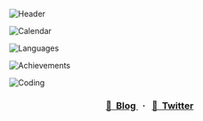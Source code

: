 ![Header](/header.svg)

![Calendar](/iso_calendar.svg)

![Languages](/languages.svg)

![Achievements](/achievements.svg)

![Coding](/coding_habits.svg)

<h3 align="center">
  <a href="https://zura.wiki">
    📖&nbsp;&nbsp;Blog
  </a>&nbsp;&nbsp;·&nbsp;&nbsp;
  <a href="https://twitter.com/zurawiki">
    💬&nbsp;&nbsp;Twitter
  </a>
</h3>
